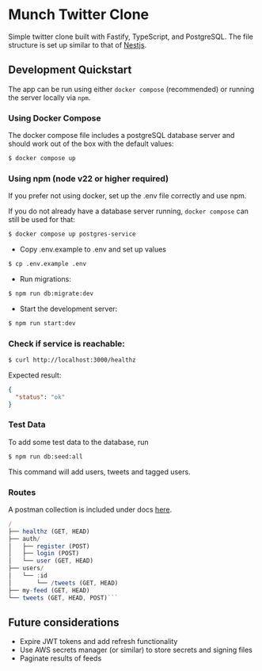 # Munch Twitter Clone

Simple twitter clone built with Fastify, TypeScript, and PostgreSQL. The file structure is set up similar to that of [Nestjs](https://docs.nestjs.com/).

## Development Quickstart

The app can be run using either `docker compose` (recommended) or running the server locally via `npm`.


### Using Docker Compose

The docker compose file includes a postgreSQL database server and should work out of the box with the default values:

```sh
$ docker compose up
```

### Using npm (node v22 or higher required)

If you prefer not using docker, set up the .env file correctly and use npm.

If you do not already have a database server running, `docker compose` can still be used for that:

```sh
$ docker compose up postgres-service
```

- Copy .env.example to .env and set up values

 ```sh
$ cp .env.example .env
 ```

- Run migrations:

 ```sh
 $ npm run db:migrate:dev
 ```

 - Start the development server:

 ```sh
 $ npm run start:dev
```


### Check if service is reachable:

```sh
$ curl http://localhost:3000/healthz
``` 
Expected result:
```json
{
  "status": "ok"
}
```

### Test Data

To add some test data to the database, run
```sh
$ npm run db:seed:all
```

This command will add users, tweets and tagged users.

### Routes

A postman collection is included under docs [here](https://github.com/neilllandman/munch-twitter-clone/blob/main/docs/Munch%20Twitter%20Clone.postman_collection.json).

```ts
/
├── healthz (GET, HEAD)
├── auth/
│   ├── register (POST)
│   ├── login (POST)
│   └── user (GET, HEAD)
├── users/
│   └── :id
│       └── /tweets (GET, HEAD)
├── my-feed (GET, HEAD)
└── tweets (GET, HEAD, POST)```

```

## Future considerations
- Expire JWT tokens and add refresh functionality
- Use AWS secrets manager (or similar) to store secrets and signing files
- Paginate results of feeds
